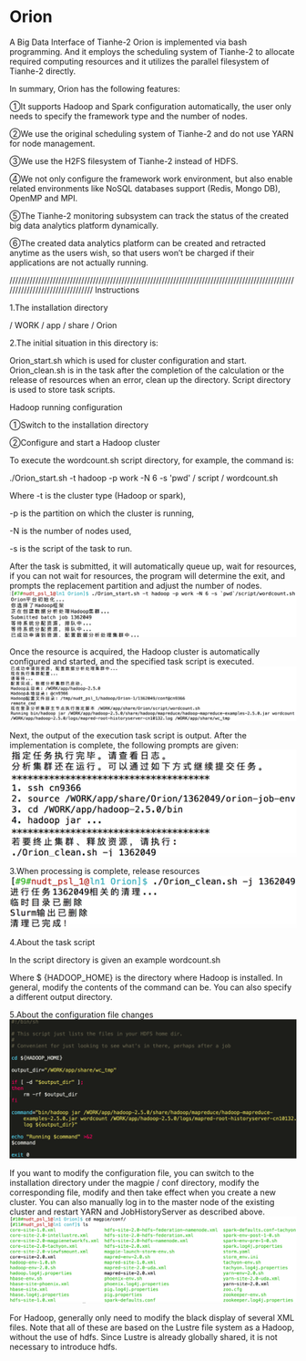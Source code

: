 # Orion
A Big Data Interface of Tianhe-2
Orion is implemented via bash programming. And it employs the scheduling system of Tianhe-2 to allocate required computing resources and it utilizes the parallel filesystem of Tianhe-2 directly. 

In summary, Orion has the following features:

①It supports Hadoop and Spark configuration automatically, the user only needs to specify the framework type and the number of nodes.

②We use the original scheduling system of Tianhe-2 and do not use YARN for node management. 

③We use the H2FS filesystem of Tianhe-2 instead of HDFS. 

④We not only configure the framework work environment, but also enable related environments like NoSQL databases support (Redis, Mongo DB), OpenMP and MPI. 

⑤The Tianhe-2 monitoring subsystem can track the status of the created big data analytics platform dynamically. 

⑥The created data analytics platform can be created and retracted anytime as the users wish, so that users won’t be charged if their applications are not actually running.

 

////////////////////////////////////////////////////////////////////////////////////////////////////////////////////////////////
Instructions

1.The installation directory

/ WORK / app / share / Orion

2.The initial situation in this directory is:

Orion_start.sh which is used for cluster configuration and start. Orion_clean.sh is in the task after the completion of the calculation or the release of resources when an error, clean up the directory. Script directory is used to store task scripts.

Hadoop running configuration

①Switch to the installation directory

②Configure and start a Hadoop cluster

To execute the wordcount.sh script directory, for example, the command is:

./Orion_start.sh -t hadoop -p work -N 6 -s 'pwd' / script / wordcount.sh

Where -t is the cluster type (Hadoop or spark), 

-p is the partition on which the cluster is running, 

-N is the number of nodes used, 

-s is the script of the task to run.

After the task is submitted, it will automatically queue up, wait for resources, if you can not wait for resources, the program will determine the exit, and prompts the replacement partition and adjust the number of nodes.
![image](https://github.com/yangxi1016/picture/raw/master/orion-readme1.png )

Once the resource is acquired, the Hadoop cluster is automatically configured and started, and the specified task script is executed.
![image](https://github.com/yangxi1016/picture/raw/master/orion-readme2.png )

Next, the output of the execution task script is output.
After the implementation is complete, the following prompts are given:
![image](https://github.com/yangxi1016/picture/raw/master/orion-readme3.png )

3.When processing is complete, release resources
![image](https://github.com/yangxi1016/picture/raw/master/orion-readme4.png )

4.About the task script

In the script directory is given an example wordcount.sh
 

Where $ {HADOOP_HOME} is the directory where Hadoop is installed. In general, modify the contents of the command can be. You can also specify a different output directory.

5.About the configuration file changes
![image](https://github.com/yangxi1016/picture/raw/master/orion-readme5.png )

If you want to modify the configuration file, you can switch to the installation directory under the magpie / conf directory, modify the corresponding file, modify and then take effect when you create a new cluster. You can also manually log in to the master node of the existing cluster and restart YARN and JobHistoryServer as described above.
![image](https://github.com/yangxi1016/picture/raw/master/orion-readme6.png )

For Hadoop, generally only need to modify the black display of several XML files. Note that all of these are based on the Lustre file system as a Hadoop, without the use of hdfs. Since Lustre is already globally shared, it is not necessary to introduce hdfs.
